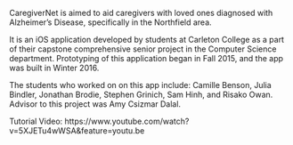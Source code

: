 <p> CaregiverNet is aimed to aid caregivers with loved ones diagnosed with Alzheimer’s Disease, specifically in the Northfield area. </p>
<p>It is an iOS application developed by students at Carleton College as a part of their capstone comprehensive senior project in the Computer Science department. Prototyping of this application began in Fall 2015, and the app was built in Winter 2016.</p>
<p> The students who worked on on this app include: Camille Benson, Julia Bindler, Jonathan Brodie, Stephen Grinich, Sam Hinh, and Risako Owan. Advisor to this project was Amy Csizmar Dalal. </p>

<p> Tutorial Video: https://www.youtube.com/watch?v=5XJETu4wWSA&feature=youtu.be </p>
